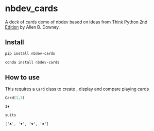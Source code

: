 nbdev_cards
================

<!-- WARNING: THIS FILE WAS AUTOGENERATED! DO NOT EDIT! -->

A deck of cards demo of [nbdev](https://nbdev.fast.ai) based on ideas
from [Think Python 2nd
Edition](https://greenteapress.com/wp/think-python-2e/) by Allen B.
Downey.

## Install

``` sh
pip install nbdev-cards
```

``` sh
conda install nbdev-cards
```

## How to use

This requires a `Card` class to create , display and compare playing
cards

``` python
Card(1,3)
```

    3♦️

``` python
suits
```

    ['♣️', '♦️', '❤️', '♠️']
